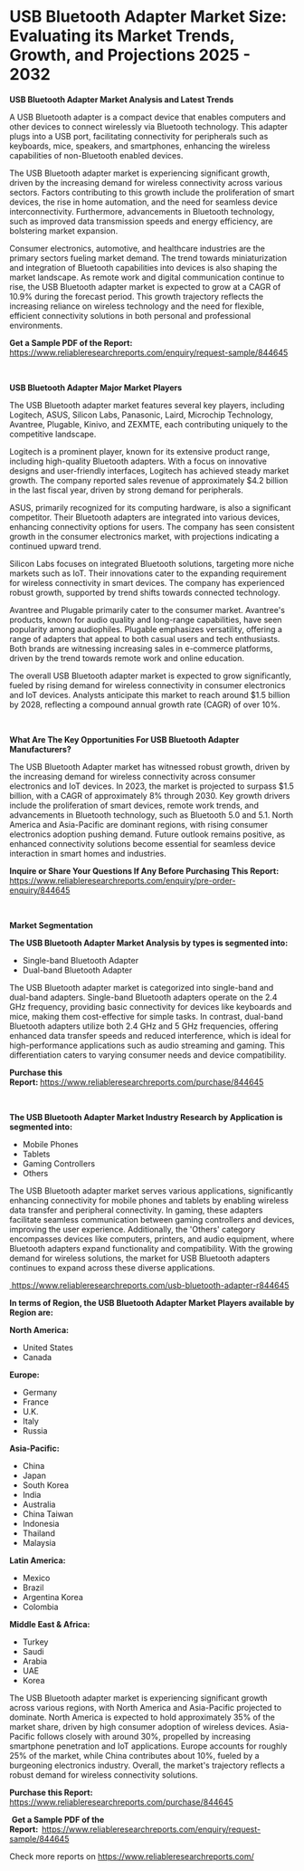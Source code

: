 <p><h1>USB Bluetooth Adapter Market Size: Evaluating its Market Trends, Growth, and Projections 2025 - 2032</h1></p><p><strong>USB Bluetooth Adapter Market Analysis and Latest Trends</strong></p>
<p><p>A USB Bluetooth adapter is a compact device that enables computers and other devices to connect wirelessly via Bluetooth technology. This adapter plugs into a USB port, facilitating connectivity for peripherals such as keyboards, mice, speakers, and smartphones, enhancing the wireless capabilities of non-Bluetooth enabled devices.</p><p>The USB Bluetooth adapter market is experiencing significant growth, driven by the increasing demand for wireless connectivity across various sectors. Factors contributing to this growth include the proliferation of smart devices, the rise in home automation, and the need for seamless device interconnectivity. Furthermore, advancements in Bluetooth technology, such as improved data transmission speeds and energy efficiency, are bolstering market expansion.</p><p>Consumer electronics, automotive, and healthcare industries are the primary sectors fueling market demand. The trend towards miniaturization and integration of Bluetooth capabilities into devices is also shaping the market landscape. As remote work and digital communication continue to rise, the USB Bluetooth adapter market is expected to grow at a CAGR of 10.9% during the forecast period. This growth trajectory reflects the increasing reliance on wireless technology and the need for flexible, efficient connectivity solutions in both personal and professional environments.</p></p>
<p><strong>Get a Sample PDF of the Report:&nbsp;</strong> <a href="https://www.reliableresearchreports.com/enquiry/request-sample/844645?utm_campaign=2216&utm_medium=2&utm_source=Github&utm_content=ia&utm_term=06042025&utm_id=usb-bluetooth-adapter">https://www.reliableresearchreports.com/enquiry/request-sample/844645</a></p>
<p>&nbsp;</p>
<p><strong>USB Bluetooth Adapter Major Market Players</strong></p>
<p><p>The USB Bluetooth adapter market features several key players, including Logitech, ASUS, Silicon Labs, Panasonic, Laird, Microchip Technology, Avantree, Plugable, Kinivo, and ZEXMTE, each contributing uniquely to the competitive landscape.</p><p>Logitech is a prominent player, known for its extensive product range, including high-quality Bluetooth adapters. With a focus on innovative designs and user-friendly interfaces, Logitech has achieved steady market growth. The company reported sales revenue of approximately $4.2 billion in the last fiscal year, driven by strong demand for peripherals.</p><p>ASUS, primarily recognized for its computing hardware, is also a significant competitor. Their Bluetooth adapters are integrated into various devices, enhancing connectivity options for users. The company has seen consistent growth in the consumer electronics market, with projections indicating a continued upward trend.</p><p>Silicon Labs focuses on integrated Bluetooth solutions, targeting more niche markets such as IoT. Their innovations cater to the expanding requirement for wireless connectivity in smart devices. The company has experienced robust growth, supported by trend shifts towards connected technology.</p><p>Avantree and Plugable primarily cater to the consumer market. Avantree's products, known for audio quality and long-range capabilities, have seen popularity among audiophiles. Plugable emphasizes versatility, offering a range of adapters that appeal to both casual users and tech enthusiasts. Both brands are witnessing increasing sales in e-commerce platforms, driven by the trend towards remote work and online education.</p><p>The overall USB Bluetooth adapter market is expected to grow significantly, fueled by rising demand for wireless connectivity in consumer electronics and IoT devices. Analysts anticipate this market to reach around $1.5 billion by 2028, reflecting a compound annual growth rate (CAGR) of over 10%.</p></p>
<p>&nbsp;</p>
<p><strong>What Are The Key Opportunities For USB Bluetooth Adapter Manufacturers?</strong></p>
<p><p>The USB Bluetooth Adapter market has witnessed robust growth, driven by the increasing demand for wireless connectivity across consumer electronics and IoT devices. In 2023, the market is projected to surpass $1.5 billion, with a CAGR of approximately 8% through 2030. Key growth drivers include the proliferation of smart devices, remote work trends, and advancements in Bluetooth technology, such as Bluetooth 5.0 and 5.1. North America and Asia-Pacific are dominant regions, with rising consumer electronics adoption pushing demand. Future outlook remains positive, as enhanced connectivity solutions become essential for seamless device interaction in smart homes and industries.</p></p>
<p><strong>Inquire or Share Your Questions If Any Before Purchasing This Report:</strong> <a href="https://www.reliableresearchreports.com/enquiry/pre-order-enquiry/844645?utm_campaign=2216&utm_medium=2&utm_source=Github&utm_content=ia&utm_term=06042025&utm_id=usb-bluetooth-adapter">https://www.reliableresearchreports.com/enquiry/pre-order-enquiry/844645</a></p>
<p>&nbsp;</p>
<p><strong>Market Segmentation</strong></p>
<p><strong>The USB Bluetooth Adapter Market Analysis by types is segmented into:</strong></p>
<p><ul><li>Single-band Bluetooth Adapter</li><li>Dual-band Bluetooth Adapter</li></ul></p>
<p><p>The USB Bluetooth adapter market is categorized into single-band and dual-band adapters. Single-band Bluetooth adapters operate on the 2.4 GHz frequency, providing basic connectivity for devices like keyboards and mice, making them cost-effective for simple tasks. In contrast, dual-band Bluetooth adapters utilize both 2.4 GHz and 5 GHz frequencies, offering enhanced data transfer speeds and reduced interference, which is ideal for high-performance applications such as audio streaming and gaming. This differentiation caters to varying consumer needs and device compatibility.</p></p>
<p><strong>Purchase this Report:&nbsp;</strong><a href="https://www.reliableresearchreports.com/purchase/844645?utm_campaign=2216&utm_medium=2&utm_source=Github&utm_content=ia&utm_term=06042025&utm_id=usb-bluetooth-adapter">https://www.reliableresearchreports.com/purchase/844645</a></p>
<p>&nbsp;</p>
<p><strong>The USB Bluetooth Adapter Market Industry Research by Application is segmented into:</strong></p>
<p><ul><li>Mobile Phones</li><li>Tablets</li><li>Gaming Controllers</li><li>Others</li></ul></p>
<p><p>The USB Bluetooth adapter market serves various applications, significantly enhancing connectivity for mobile phones and tablets by enabling wireless data transfer and peripheral connectivity. In gaming, these adapters facilitate seamless communication between gaming controllers and devices, improving the user experience. Additionally, the 'Others' category encompasses devices like computers, printers, and audio equipment, where Bluetooth adapters expand functionality and compatibility. With the growing demand for wireless solutions, the market for USB Bluetooth adapters continues to expand across these diverse applications.</p></p>
<p><a href="https://www.reliableresearchreports.com/usb-bluetooth-adapter-r844645?utm_campaign=2216&utm_medium=2&utm_source=Github&utm_content=ia&utm_term=06042025&utm_id=usb-bluetooth-adapter">&nbsp;https://www.reliableresearchreports.com/usb-bluetooth-adapter-r844645</a></p>
<p><strong>In terms of Region, the USB Bluetooth Adapter Market Players available by Region are:</strong></p>
<p>
    <p> <strong> North America: </strong>
        <ul>
            <li>United States</li>
            <li>Canada</li>
        </ul>
        </p> 
    <p> <strong> Europe: </strong>
        <ul>
            <li>Germany</li>
            <li>France</li>
            <li>U.K.</li>
            <li>Italy</li>
            <li>Russia</li>
        </ul>
        </p> 
    <p> <strong> Asia-Pacific: </strong>
        <ul>
            <li>China</li>
            <li>Japan</li>
            <li>South Korea</li>
            <li>India</li>
            <li>Australia</li>
            <li>China Taiwan</li>
            <li>Indonesia</li>
            <li>Thailand</li>
            <li>Malaysia</li>
        </ul>
        </p> 
    <p> <strong> Latin America: </strong>
        <ul>
            <li>Mexico</li>
            <li>Brazil</li>
            <li>Argentina Korea</li>
            <li>Colombia</li>
        </ul>
        </p> 
    <p> <strong> Middle East & Africa: </strong>
        <ul>
            <li>Turkey</li>
            <li>Saudi</li>
            <li>Arabia</li>
            <li>UAE</li>
            <li>Korea</li>
        </ul>
    </p>
    </p>
<p><p>The USB Bluetooth adapter market is experiencing significant growth across various regions, with North America and Asia-Pacific projected to dominate. North America is expected to hold approximately 35% of the market share, driven by high consumer adoption of wireless devices. Asia-Pacific follows closely with around 30%, propelled by increasing smartphone penetration and IoT applications. Europe accounts for roughly 25% of the market, while China contributes about 10%, fueled by a burgeoning electronics industry. Overall, the market's trajectory reflects a robust demand for wireless connectivity solutions.</p></p>
<p><strong>Purchase this Report: </strong><a href="https://www.reliableresearchreports.com/purchase/844645?utm_campaign=2216&utm_medium=2&utm_source=Github&utm_content=ia&utm_term=06042025&utm_id=usb-bluetooth-adapter">https://www.reliableresearchreports.com/purchase/844645</a></p>
<p>&nbsp;<strong>Get a Sample PDF of the Report:&nbsp;&nbsp;</strong><a href="https://www.reliableresearchreports.com/enquiry/request-sample/844645?utm_campaign=2216&utm_medium=2&utm_source=Github&utm_content=ia&utm_term=06042025&utm_id=usb-bluetooth-adapter">https://www.reliableresearchreports.com/enquiry/request-sample/844645</a></p>
<p><strong></strong></p>
<p>Check more reports on <a href="https://www.reliableresearchreports.com/?utm_campaign=2216&utm_medium=2&utm_source=Github&utm_content=ia&utm_term=06042025&utm_id=usb-bluetooth-adapter">https://www.reliableresearchreports.com/</a></p>